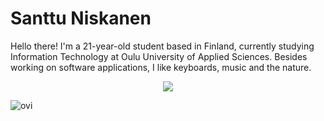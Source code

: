 # Santtu Niskanen

Hello there! I'm a 21-year-old student based in Finland, currently studying Information Technology at Oulu University of Applied Sciences.
Besides working on software applications, I like keyboards, music and the nature.

<p align="center">
  <img src="https://media.licdn.com/dms/image/D4D16AQFjCQIb_q9J4w/profile-displaybackgroundimage-shrink_350_1400/0/1687003869185?e=1710979200&v=beta&t=SBPYk4n3pTZ7iYHb0DWEwqC6SagleIBzwD3d5oAEZ_c">
</p>

<img src="https://github-readme-stats.vercel.app/api/top-langs?username=santtuniskanen&show_icons=true&locale=en&layout=compact&theme=dark" alt="ovi" />
